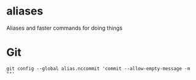 # aliases
Aliases and faster commands for doing things

# Git

```
git config --global alias.nccommit 'commit --allow-empty-message -m ""'
```

